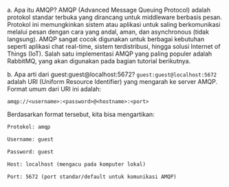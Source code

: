 a. Apa itu AMQP?
AMQP (Advanced Message Queuing Protocol) adalah protokol standar terbuka yang dirancang untuk middleware berbasis pesan. Protokol ini memungkinkan sistem atau aplikasi untuk saling berkomunikasi melalui pesan dengan cara yang andal, aman, dan asynchronous (tidak langsung). AMQP sangat cocok digunakan untuk berbagai kebutuhan seperti aplikasi chat real-time, sistem terdistribusi, hingga solusi Internet of Things (IoT). Salah satu implementasi AMQP yang paling populer adalah RabbitMQ, yang akan digunakan pada bagian tutorial berikutnya.

b. Apa arti dari guest:guest@localhost:5672?
`guest:guest@localhost:5672` adalah URI (Uniform Resource Identifier) yang mengarah ke server AMQP. Format umum dari URI ini adalah:

`amqp://<username>:<password>@<hostname>:<port>`

Berdasarkan format tersebut, kita bisa mengartikan:

```html
Protokol: amqp

Username: guest

Password: guest

Host: localhost (mengacu pada komputer lokal)

Port: 5672 (port standar/default untuk komunikasi AMQP)
```
